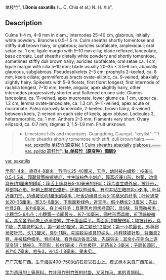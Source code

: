 单枝竹",
1.**Bonia saxatilis** (L. C. Chia et al.) N. H. Xia",

## Description
Culms 1–4 m, 4–8 mm in diam.; internodes 25–40 cm, glabrous, initially white powdery. Branches 0.5–1.5 m. Culm sheaths shortly tomentose and stiffly dull brown hairy, or glabrous; auricles subfalcate, amplexicaul; oral setae ca. 1 cm; ligule margin with 5–10 mm cilia; blade reflexed, lanceolate, base cordate. Leaf sheaths distally white powdery and shortly tomentose, sometimes stiffly dull brown hairy; auricles subfalcate; oral setae ca. 1 cm; ligule margin with cilia 5–10 mm; blade usually 20–35 × 3.5–6 cm, abaxially glaucous, subglabrous. Pseudospikelets 2–3 cm; prophylls 2-keeled, ca. 8 mm, keels ciliate; gemmiferous bracts ovate-elliptic, ca. 9-veined, abaxially slightly hairy. Spikelets with 5–9 florets, first floret longest; first internode of rachilla longest, 7–10 mm, terete, angular, apex slightly hairy, other internodes progressively shorter and flattened on one side. Glumes lanceolate, ca. 11-veined, apex mucronate, lower glume ca. 1 cm, upper ca. 1.2 cm; lemma ovate-lanceolate, ca. 1.3 cm, 9–11-veined, apex acute or mucronate. Palea narrowly lanceolate, 2-keeled, brown hairy, 4-veined between keels, 2-veined on each side of keels, apex obtuse. Lodicules 3, heteromorphic, ca. 1 mm. Anthers 2–3 mm; filaments very short. Ovary ellipsoid, ca. 0.7 mm; stigmas 3, 1.5–1.8 mm. Fruit unknown.

> * Limestone hills and mountains. Guangdong, Guangxi.
  "keylist": "
1 Culm sheaths shortly tomentose with stiff, dull brown hairs.——<a href='/info/Bonia saxatilis var. saxatilis?t=foc'>var. *saxatilis* 单枝竹(原变种)
1 Culm sheaths abaxially glabrous.——<a href='/info/Bonia saxatilis var. solida?t=foc'>var. *solida* 箭秆竹",
**1a.单枝竹（原变种）图版9**

var. saxatilis

竿高1-4米，直径4-8毫米；节间长25-40厘米，无毛，幼时被白蜡粉；枝条长0.5-1.5米。箨鞘背面被短绒毛，并生暗棕色小刺毛，箨耳近镰刀形，抱茎，边缘具长约1厘米的繸毛；箨舌上缘具长5-10毫米的纤毛；箨片直立或外展，披针形，基部斜心形。叶鞘上部被白蜡粉，还被以短绒毛，有时并贴生暗棕色小刺毛；叶耳近镰刀形，边缘被长约1厘米的繸毛；叶舌边缘具长为5-10毫米的纤毛；叶片通常长20-35厘米，宽3.5-6厘米，下表面粉绿色，近无毛。假小穗长2-3厘米；先出叶具2脊，长约8毫米，脊上被纤毛；具芽苞片卵状椭圆形，具9脉，背面微被毛；小穗含5-9小花；小穗第一节间最长，长7-10毫米，圆柱形而具棱，近顶端被微毛，其余各节间向上逐渐变短，并于腹面扁平，背面近顶端被微毛；颖披针形，具11脉，先端具短尖头，第一颖长1厘米，第二颖长1.2厘米；第一小花最长，外稃卵状披针形，长1.3厘米，具9-11脉，先端锐尖或具短尖头，内稃狭披针形，背面具2脊，并被棕色细毛，脊间4脉，脊外每边各具2脉，先端钝尖；其余小花则向上逐渐变短；鳞被3，不同形，长约1毫米；花丝极短，花药长2-3毫米；子房长圆形，长约0.7毫米，柱头3，长1.5-1.8毫米。果未见。

产广东和广西。生于海拔400-750米的石灰岩石山上。模式标本采自广西东兰。

竿为造纸的上等原料，竹叶用作制竹笠的衬垫，又可作马、羊的青饲料。
